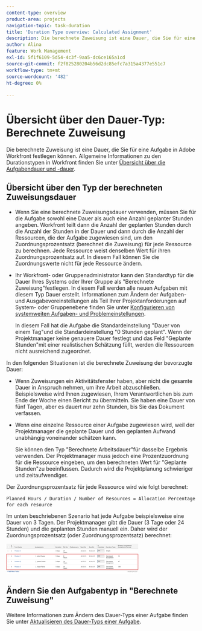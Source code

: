 ```yaml
---
content-type: overview
product-area: projects
navigation-topic: task-duration
title: 'Duration Type overview: Calculated Assignment'
description: Die berechnete Zuweisung ist eine Dauer, die Sie für eine Aufgabe in Adobe Workfront festlegen können. Allgemeine Informationen zu den Durationstypen in Workfront finden Sie unter Übersicht über die Aufgabendauer und -dauer.
author: Alina
feature: Work Management
exl-id: 5f1f6109-5d54-4c3f-9aa5-dc6ce165a1cd
source-git-commit: f2f825280204b56d2dc85efc7a315a4377e551c7
workflow-type: tm+mt
source-wordcount: '482'
ht-degree: 0%

---
```


# Übersicht über den Dauer-Typ: Berechnete Zuweisung

Die berechnete Zuweisung ist eine Dauer, die Sie für eine Aufgabe in Adobe Workfront festlegen können. Allgemeine Informationen zu den Durationstypen in Workfront finden Sie unter [Übersicht über die Aufgabendauer und -dauer](../../../manage-work/tasks/taskdurtn/task-duration-and-duration-type.md).

## Übersicht über den Typ der berechneten Zuweisungsdauer

<!--
<p data-mc-conditions="QuicksilverOrClassic.Draft mode">(NOTE: This Hub issue has a powerpoint that highlights information that is useful to users when using Calculated Assignment duration type. I don't think we can use the powerpoint, because it's old. I also don't know if the things they discuss are still relevant, since the PP is from 2015. I've closed the issue, but I'm putting a link here just in case the info is useful. https://hub.workfront.com/issue/5a9dd7d5007d02a8966014557c23cc89/updates)</p>
-->

* Wenn Sie eine berechnete Zuweisungsdauer verwenden, müssen Sie für die Aufgabe sowohl eine Dauer als auch eine Anzahl geplanter Stunden angeben. Workfront teilt dann die Anzahl der geplanten Stunden durch die Anzahl der Stunden in der Dauer und dann durch die Anzahl der Ressourcen, die der Aufgabe zugewiesen sind, um den Zuordnungsprozentsatz (berechnet die Zuweisung) für jede Ressource zu berechnen. Jede Ressource weist denselben Wert für ihren Zuordnungsprozentsatz auf. In diesem Fall können Sie die Zuordnungswerte nicht für jede Ressource ändern.
* Ihr Workfront- oder Gruppenadministrator kann den Standardtyp für die Dauer Ihres Systems oder Ihrer Gruppe als &quot;Berechnete Zuweisung&quot;festlegen. In diesem Fall werden alle neuen Aufgaben mit diesem Typ Dauer erstellt. Informationen zum Ändern der Aufgaben- und Ausgabevoreinstellungen als Teil Ihrer Projektanforderungen auf System- oder Gruppenebene finden Sie unter [Konfigurieren von systemweiten Aufgaben- und Problemeinstellungen](../../../administration-and-setup/set-up-workfront/configure-system-defaults/set-task-issue-preferences.md).

  In diesem Fall hat die Aufgabe die Standardeinstellung &quot;Dauer von einem Tag&quot;und die Standardeinstellung &quot;0 Stunden geplant&quot;. Wenn der Projektmanager keine genauere Dauer festlegt und das Feld &quot;Geplante Stunden&quot;mit einer realistischen Schätzung füllt, werden die Ressourcen nicht ausreichend zugeordnet.

In den folgenden Situationen ist die berechnete Zuweisung der bevorzugte Dauer:

* Wenn Zuweisungen ein Aktivitätsfenster haben, aber nicht die gesamte Dauer in Anspruch nehmen, um ihre Arbeit abzuschließen. Beispielsweise wird Ihnen zugewiesen, Ihrem Verantwortlichen bis zum Ende der Woche einen Bericht zu übermitteln. Sie haben eine Dauer von fünf Tagen, aber es dauert nur zehn Stunden, bis Sie das Dokument verfassen.
* Wenn eine einzelne Ressource einer Aufgabe zugewiesen wird, weil der Projektmanager die geplante Dauer und den geplanten Aufwand unabhängig voneinander schätzen kann.

  Sie können den Typ &quot;Berechnete Arbeitsdauer&quot;für dasselbe Ergebnis verwenden. Der Projektmanager muss jedoch eine Prozentzuordnung für die Ressource eingeben, um den berechneten Wert für &quot;Geplante Stunden&quot;zu beeinflussen. Dadurch wird die Projektplanung schwieriger und zeitaufwendiger.

Der Zuordnungsprozentsatz für jede Ressource wird wie folgt berechnet:

```
Planned Hours / Duration / Number of Resources = Allocation Percentage for each resource
```

Im unten beschriebenen Szenario hat jede Aufgabe beispielsweise eine Dauer von 3 Tagen. Der Projektmanager gibt die Dauer (3 Tage oder 24 Stunden) und die geplanten Stunden manuell ein. Daher wird der Zuordnungsprozentsatz (oder Zuordnungsprozentsatz) berechnet:

![](assets/calcassign-350x80.png)

## Ändern Sie den Aufgabentyp in &quot;Berechnete Zuweisung&quot;

Weitere Informationen zum Ändern des Dauer-Typs einer Aufgabe finden Sie unter [Aktualisieren des Dauer-Typs einer Aufgabe](../../../manage-work/tasks/taskdurtn/update-duration-type-of-task.md).

<!--
<p data-mc-conditions="QuicksilverOrClassic.Draft mode">(NOTE: replaced with new article linked above)</p>
-->

<!--
<ol data-mc-conditions="QuicksilverOrClassic.Draft mode">
<li value="1">Go to a task for which you want to change the Duration Type.</li>
<li value="2"> <p data-mc-conditions="QuicksilverOrClassic.Quicksilver">Click <strong>Task Details</strong> in the left panel, then in the Overview area double click <strong>Duration Type</strong>. </p> </li>
<li value="3">Select <strong>Calculated Assignment</strong> from the drop-down menu.</li>
<li value="4">Click <strong>Save</strong> <strong>Changes</strong>.</li>
</ol>
-->

